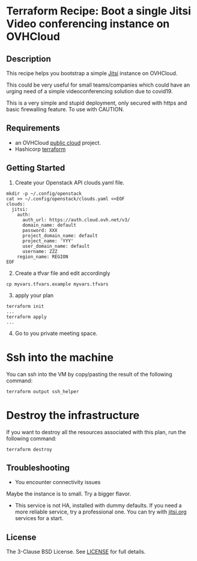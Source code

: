 # Terraform Recipe: Boot a single Jitsi Video conferencing instance on OVHCloud

## Description

This recipe helps you bootstrap a simple [Jitsi](https://jitsi.org) instance on 
OVHCloud.

This could be very useful for small teams/companies which could have an 
urging need of a simple videoconferencing solution due to covid19.

This is a very simple and stupid deployment, only secured with https and basic firewalling
feature. To use with CAUTION.

## Requirements

- an OVHCloud [public cloud](https://www.ovhcloud.com/fr/public-cloud) project.
- Hashicorp [terraform](https://www.terraform.io) 

## Getting Started

1. Create your Openstack API clouds.yaml file.

```
mkdir -p ~/.config/openstack
cat >> ~/.config/openstack/clouds.yaml <<EOF
clouds:
  jitsi:
    auth:
      auth_url: https://auth.cloud.ovh.net/v3/
      domain_name: default
      password: XXX
      project_domain_name: default
      project_name: 'YYY'
      user_domain_name: default
      username: ZZZ
    region_name: REGION
EOF
```

2. Create a tfvar file and edit accordingly

```
cp myvars.tfvars.example myvars.tfvars

```

3. apply your plan

```
terraform init
...
terraform apply
...

```

4. Go to you private meeting space.

# Ssh into the machine

You can ssh into the VM by copy/pasting the result of the following command:

```
terraform output ssh_helper
```

# Destroy the infrastructure

If you want to destroy all the resources associated with this plan, run the following
command: 

```
terraform destroy
```

## Troubleshooting

- You encounter connectivity issues

Maybe the instance is to small. Try a bigger flavor.

- This service is not HA, installed with dummy defaults. If you need 
a more reliable service, try a professional one. You can try
with [jitsi.org](https://jitsi.org) services for a start.


## License

The 3-Clause BSD License. See [LICENSE](https://github.com/yanndegat/tf-ovh-jitsi/tree/master/LICENSE) for full details.
